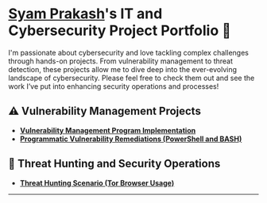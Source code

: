 # <a href="https://www.linkedin.com/in/syam-prakash-maddineni"/>Syam Prakash</a>'s IT and Cybersecurity Project Portfolio 🔐

I'm passionate about cybersecurity and love tackling complex challenges through hands-on projects. From vulnerability management to threat detection, these projects allow me to dive deep into the ever-evolving landscape of cybersecurity. Please feel free to check them out and see the work I’ve put into enhancing security operations and processes!


## ⚠️ Vulnerability Management Projects

- **[Vulnerability Management Program Implementation](https://github.com/CyberSyam007/Vulnerability-management-program)**
- **[Programmatic Vulnerability Remediations (PowerShell and BASH)](https://github.com/CyberSyam007/Programatic-vulnerability-management-powershell-and-bash-)**

## 🚨 Threat Hunting and Security Operations

- **[Threat Hunting Scenario (Tor Browser Usage)](https://github.com/CyberSyam007/Threat-hunting-scenario-tor)**

<hr/>




[linkedin]: https://linkedin.com/in/___________

<!--
<img width="35" alt="image" src="https://github.com/user-attachments/assets/2f41c7cd-5ea8-4475-b451-a37161b6c3fb"> 
<img width="35" alt="image" src="https://github.com/user-attachments/assets/77649969-9910-4994-8b96-74a116cfb2a8">
-->

